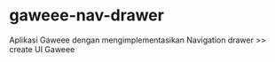 # gaweee-nav-drawer
Aplikasi Gaweee dengan mengimplementasikan Navigation drawer >> create UI Gaweee
